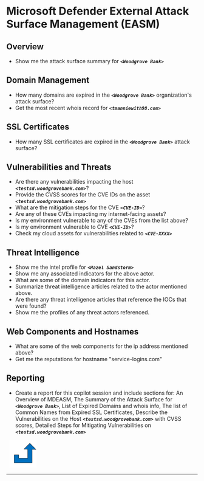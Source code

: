 # Microsoft Defender External Attack Surface Management (EASM)
<a name="EASM"></a>

## Overview
- Show me the attack surface summary for **_`<Woodgrove Bank>`_**

## Domain Management
- How many domains are expired in the **_`<Woodgrove Bank>`_** organization's attack surface?
- Get the most recent whois record for **_`<tmanniewith98.com>`_**

## SSL Certificates
- How many SSL certificates are expired in the **_`<Woodgrove Bank>`_** attack surface?

## Vulnerabilities and Threats
- Are there any vulnerabilities impacting the host **_`<testsd.woodgrovebank.com>`_**?
- Provide the CVSS scores for the CVE IDs on the asset **_`<testsd.woodgrovebank.com>`_**
- What are the mitigation steps for the CVE **_`<CVE-ID>`_**?
- Are any of these CVEs impacting my internet-facing assets?
- Is my environment vulnerable to any of the CVEs from the list above?
- Is my environment vulnerable to CVE **_`<CVE-ID>`_**?
- Check my cloud assets for vulnerabilities related to **_`<CVE-XXXX>`_**

## Threat Intelligence
- Show me the intel profile for **_`<Hazel Sandstorm>`_**
- Show me any associated indicators for the above actor.
- What are some of the domain indicators for this actor.
- Summarize threat intelligence articles related to the actor mentioned above.
- Are there any threat intelligence articles that reference the IOCs that were found?
- Show me the profiles of any threat actors referenced.

## Web Components and Hostnames
- What are some of the web components for the ip address mentioned above?
- Get me the reputations for hostname "service-logins.com"

## Reporting
- Create a report for this copilot session and include sections for: An Overview of MDEASM, The Summary of the Attack Surface for **_`<Woodgrove Bank>`_**, List of Expired Domains and whois info, The list of Common Names from Expired SSL Certificates, Describe the Vulnerabilities on the Host **_`<testsd.woodgrovebank.com>`_** with CVSS scores, Detailed Steps for Mitigating Vulnerabilities on **_`<testsd.woodgrovebank.com>`_**

&nbsp;
[![alt text](../../Images/backtotop.svg)](#microsoft-defender-external-attack-surface-management-easm)

***